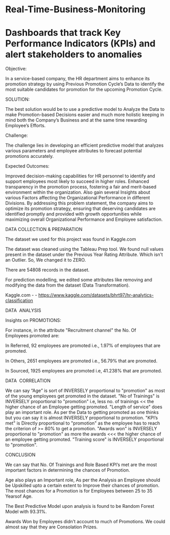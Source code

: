 # Real-Time-Business-Monitoring
# Dashboards that track Key Performance Indicators (KPIs) and alert stakeholders to anomalies

Objective:

In a service-based company, the HR department aims to enhance its promotion strategy by using Previous Promotion Cycle’s Data to identify the most suitable candidates for promotion for the upcoming Promotion Cycle. 


SOLUTION:

The best solution would be to use a predictive model to Analyze the Data to make Promotion-based Decisions easier and much more holistic keeping in mind both the Company’s Business and at the same time rewarding Employee’s Efforts.

Challenge:

The challenge lies in developing an efficient predictive model that analyzes various parameters and employee attributes to forecast potential promotions accurately. 

Expected Outcomes:

Improved decision-making capabilities for HR personnel to identify and support employees most likely to succeed in higher roles.
Enhanced transparency in the promotion process, fostering a fair and merit-based environment within the organization.
Also gain several Insights about various Factors affecting the Organizational Performance in different Divisions.
By addressing this problem statement, the company aims to optimize its promotion strategy, ensuring that deserving candidates are identified promptly and provided with growth opportunities while maximizing overall Organizational Performance and Employee satisfaction.

DATA COLLECTION & PREPARATION

The dataset we used for this project was found in Kaggle.com

The dataset was cleaned using the Tableau Prep tool. We found null values present in the dataset under the Previous Year Rating Attribute. Which isn’t an Outlier. So, We changed it to ZERO.

There are 54808 records in the dataset.​

For prediction modelling, we edited some attributes like removing and modifying the data from the dataset (Data Transformation).

Kaggle.com - - https://www.kaggle.com/datasets/bhrt97/hr-analytics-classification


DATA  ANALYSIS

Insights on PROMOTIONS:​

For instance, in the attribute "Recruitment channel" the No. Of Employees promoted are:​

In Referred, 92 employees are promoted i.e., 1.97% of employees that are promoted.​

In Others, 2651 employees are promoted i.e., 56.79% that are promoted.​

In Sourced, 1925 employees are promoted i.e, 41.238% that are promoted.​


DATA  CORRELATION

We can say “Age” is sort of INVERSELY proportional to "promotion" as most of the young employees get promoted in the dataset.
"No of Trainings" is INVERSELY proportional to "promotion" i.e, less no. of trainings << the higher chance of an Employee getting promoted.
"Length of service" does play an important role.  As per the Data to getting promoted as one thinks but you can say it is almost INVERSELY proportional to promotion.
"KPI’s met" is Directly proportional to "promotion" as the employee has to reach the criterion of >= 80% to get a promotion.
"Awards won" is INVERSELY proportional to "promotion" as more the awards <<< the higher chance of an employee getting promoted.
"Training score" is INVERSELY proportional to "promotion".

CONCLUSION

We can say that No. Of Trainings and Role Based KPI’s met are the most important factors in determining the chances of Promotion.

Age also plays an Important role, As per the Analysis an Employee should be Upskilled upto a certain extent to Improve their chances of promotion. The most chances for a Promotion is for Employees between 25 to 35 Yearsof Age.

The Best Predictive  Model upon analysis is found to be Random Forest Model with 93.31%.

Awards Won by Employees didn’t account to much of Promotions. We could almost say that they are Consolation Prizes. 







